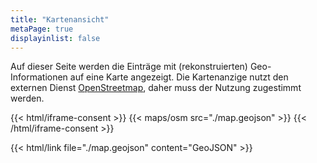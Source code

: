 ```yaml
---
title: "Kartenansicht"
metaPage: true
displayinlist: false
---
```


Auf dieser Seite werden die Einträge mit (rekonstruierten) Geo-Informationen auf eine Karte angezeigt. Die Kartenanzige nutzt den externen Dienst [OpenStreetmap](https://www.openstreetmap.org/), daher muss der Nutzung zugestimmt werden.

{{< html/iframe-consent >}}
    {{< maps/osm src="./map.geojson" >}}
{{< /html/iframe-consent >}}

{{< html/link file="./map.geojson" content="GeoJSON" >}}
